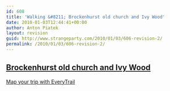 ```yaml
---
id: 608
title: 'Walking &#8211; Brockenhurst old church and Ivy Wood'
date: 2010-01-03T12:44:41+00:00
author: Anton Piatek
layout: revision
guid: http://www.strangeparty.com/2010/01/03/606-revision-2/
permalink: /2010/01/03/606-revision-2/
---
```

## [Brockenhurst old church and Ivy Wood](http://www.everytrail.com/view_trip.php?trip_id=453763)

  
[Map your trip with EveryTrail](http://www.everytrail.com)